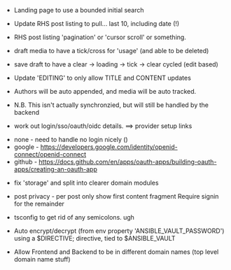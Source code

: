 


* Landing page to use a bounded initial search

* Update RHS post listing to pull... last 10, including date (!)
* RHS post listing 'pagination' or 'cursor scroll' or something.

* draft media to have a tick/cross for 'usage' (and able to be deleted)
* save draft to have a clear -> loading -> tick -> clear cycled (edit based)

* Update 'EDITING' to only allow TITLE and CONTENT updates
* Authors will be auto appended, and media will be auto tracked.
* N.B. This isn't actually synchronzied, but will still be handled by the backend

* work out login/sso/oauth/oidc details.
==> provider setup links
 - none - need to handle no login nicely ()
 - google - https://developers.google.com/identity/openid-connect/openid-connect
 - github - https://docs.github.com/en/apps/oauth-apps/building-oauth-apps/creating-an-oauth-app

* fix 'storage' and split into clearer domain modules

* post privacy - per post
  only show first content fragment
  Require signin for the remainder

* tsconfig to get rid of any semicolons. ugh

* Auto encrypt/decrypt (from env property 'ANSIBLE_VAULT_PASSWORD')
  using a $DIRECTIVE; directive, tied to $ANSIBLE_VAULT

* Allow Frontend and Backend to be in different domain names (top level domain name stuff)

